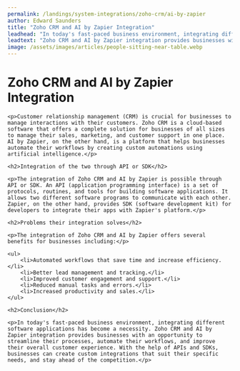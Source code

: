 ```yaml
---
permalink: /landings/system-integrations/zoho-crm/ai-by-zapier
author: Edward Saunders
title: "Zoho CRM and AI by Zapier Integration"
leadhead: "In today's fast-paced business environment, integrating different software applications has become a necessity"
leadtext: "Zoho CRM and AI by Zapier integration provides businesses with an opportunity to streamline their processes, automate their workflows, and improve their overall customer experience. With the help of APIs and SDKs, businesses can create custom integrations that suit their specific needs, and stay ahead of the competition."
image: /assets/images/articles/people-sitting-near-table.webp
---
```

<div class="arttext">
	<h1>Zoho CRM and AI by Zapier Integration</h1>
	
	<p>Customer relationship management (CRM) is crucial for businesses to manage interactions with their customers. Zoho CRM is a cloud-based software that offers a complete solution for businesses of all sizes to manage their sales, marketing, and customer support in one place. AI by Zapier, on the other hand, is a platform that helps businesses automate their workflows by creating custom automations using artificial intelligence.</p>

	<h2>Integration of the two through API or SDK</h2>

	<p>The integration of Zoho CRM and AI by Zapier is possible through API or SDK. An API (application programming interface) is a set of protocols, routines, and tools for building software applications. It allows two different software programs to communicate with each other. Zapier, on the other hand, provides SDK (software development kit) for developers to integrate their apps with Zapier's platform.</p>

	<h2>Problems their integration solves</h2>

	<p>The integration of Zoho CRM and AI by Zapier offers several benefits for businesses including:</p>

	<ul>
		<li>Automated workflows that save time and increase efficiency.</li>
		<li>Better lead management and tracking.</li>
		<li>Improved customer engagement and support.</li>
		<li>Reduced manual tasks and errors.</li>
		<li>Increased productivity and sales.</li>
	</ul>

	<h2>Conclusion</h2>

	<p>In today's fast-paced business environment, integrating different software applications has become a necessity. Zoho CRM and AI by Zapier integration provides businesses with an opportunity to streamline their processes, automate their workflows, and improve their overall customer experience. With the help of APIs and SDKs, businesses can create custom integrations that suit their specific needs, and stay ahead of the competition.</p>
	
</div>